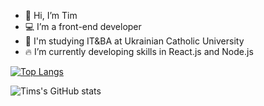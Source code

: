 - 👋 Hi, I’m Tim
- 💻 I’m a front-end developer
- 👀 I'm studying IT&BA at Ukrainian Catholic University
- 🔥 I’m currently developing skills in React.js and Node.js

[![Top Langs](https://github-readme-stats.vercel.app/api/top-langs/?username=TimKozak&layout=compact&theme=nord)](https://github.com/TimKozak/github-readme-stats)

![Tims's GitHub stats](https://github-readme-stats.vercel.app/api?username=TimKozak&show_icons=true&theme=nord&count_private=true&hide=issues,contribs)
